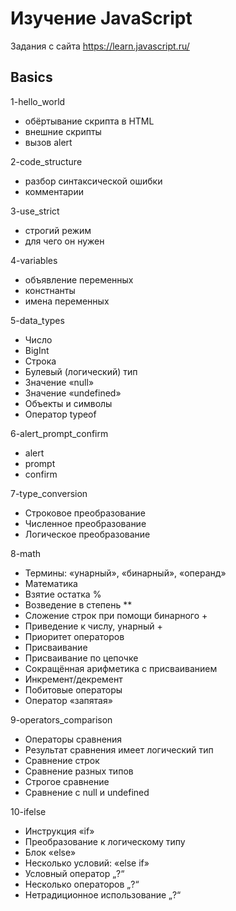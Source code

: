 # Изучение JavaScript
Задания с сайта https://learn.javascript.ru/


Basics
----------------------------
1-hello_world
- обёртывание скрипта в HTML
- внешние скрипты
- вызов alert

2-code_structure
- разбор синтаксической ошибки
- комментарии

3-use_strict
- строгий режим
- для чего он нужен

4-variables
- объявление переменных
- констнанты
- имена переменных

5-data_types
- Число
- BigInt
- Строка
- Булевый (логический) тип
- Значение «null»
- Значение «undefined»
- Объекты и символы
- Оператор typeof

6-alert_prompt_confirm
- alert
- prompt
- confirm

7-type_conversion
- Строковое преобразование
- Численное преобразование
- Логическое преобразование

8-math
- Термины: «унарный», «бинарный», «операнд»
- Математика
- Взятие остатка %
- Возведение в степень **
- Сложение строк при помощи бинарного +
- Приведение к числу, унарный +
- Приоритет операторов
- Присваивание
- Присваивание по цепочке
- Сокращённая арифметика с присваиванием
- Инкремент/декремент
- Побитовые операторы
- Оператор «запятая»

9-operators_comparison
- Операторы сравнения
- Результат сравнения имеет логический тип
- Сравнение строк
- Сравнение разных типов
- Строгое сравнение
- Сравнение с null и undefined

10-ifelse
- Инструкция «if»
- Преобразование к логическому типу
- Блок «else»
- Несколько условий: «else if»
- Условный оператор „?“
- Несколько операторов „?“
- Нетрадиционное использование „?“
